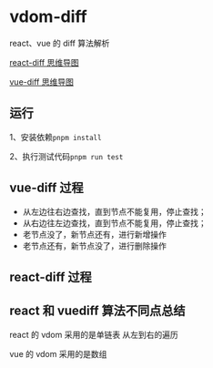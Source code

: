 # vdom-diff

react、vue 的 diff 算法解析

[react-diff 思维导图](https://www.processon.com/view/link/61b20cab1e08534ca6ddc6f8#map)

[vue-diff 思维导图](https://www.processon.com/view/link/618b83c51efad41bf2be1f9b#map)

## 运行

1、安装依赖`pnpm install`

2、执行测试代码`pnpm run test`

## vue-diff 过程

- 从左边往右边查找，直到节点不能复用，停止查找；
- 从右边往左边查找，直到节点不能复用，停止查找；
- 老节点没了，新节点还有，进行新增操作
- 老节点还有，新节点没了，进行删除操作

## react-diff 过程

## react 和 vuediff 算法不同点总结

react 的 vdom 采用的是单链表
从左到右的遍历

vue 的 vdom 采用的是数组
